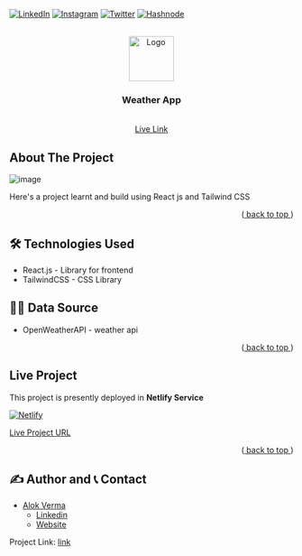 <div id="top"></div>

<!-- Social Links -->

[![LinkedIn][linkedin-shield]][linkedin-url]
[![Instagram][instagram-shield]][instagram-url]
[![Twitter][twitter-shield]][twitter-url]
[![Hashnode][hashnode-shield]][hashnode-url]

<!-- PROJECT LOGO -->
<br />
<div align="center">
  <a href="https://github.com/alokVerma749/weather-app">
    <img src="https://learncodeonline.in/mascot.png" alt="Logo" width="80">
  </a>

<h3 align="center">Weather App</h3>

  <p align="center">
    <br />
    <a href="https://alokverma-weatherapp.netlify.app/">Live Link</a>
  </p>
</div>


<!-- ABOUT THE PROJECT -->

## About The Project

![image](https://github.com/alokVerma749/WeatherApp/assets/87599400/53782afa-81c6-4929-b4de-bc7c871b560f)

Here's a project learnt and build using React js and Tailwind CSS

<p align="right">(<a href="#top"> back to top </a>)</p>

## 🛠 Technologies Used
  - React.js - Library for frontend
  - TailwindCSS - CSS Library
  
##  🛒🛒 Data Source
  - OpenWeatherAPI - weather api

<p align="right">(<a href="#top"> back to top </a>)</p>

## Live Project

This project is presently deployed in **Netlify Service**

[![Netlify][netlify-shield]](https://github.com/alokVerma749/WeatherApp)

[Live Project URL](https://alokverma-weatherapp.netlify.app/)  
  

<p align="right">(<a href="#top"> back to top </a>)</p>


<!-- CONTACT -->

## ✍️ Author and 📞 Contact
- [Alok Verma](https://www.github.com/alokverma749)
    - [Linkedin](https://www.linkedin.com/in/alok-verma-71106a1a0/)
    - [Website](https://alokverma.netlify.app)


Project Link: [link](https://github.com/alokVerma749/WeatherApp)

<!-- BACK TO TOP -->

<!-- MARKDOWN LINKS & IMAGES -->

<!-- Linkedin -->

[linkedin-shield]: https://img.shields.io/badge/-LinkedIn-black.svg?style=for-the-badge&logo=linkedin&colorB=0B5FBB
[linkedin-url]: https://www.linkedin.com/in/alok-verma-71106a1a0/

<!-- Instagram -->

[instagram-shield]: https://img.shields.io/badge/Instagram-%23E4405F.svg?style=for-the-badge&logo=Instagram&logoColor=white
[instagram-url]: https://instagram.com/alok_std

<!-- Twitter -->

[twitter-shield]: https://img.shields.io/badge/Twitter-%231DA1F2.svg?style=for-the-badge&logo=Twitter&logoColor=white
[twitter-url]: https://twitter.com/alok_std

<!-- Hashnode -->

[hashnode-shield]: https://img.shields.io/badge/Hashnode-2962FF?style=for-the-badge&logo=hashnode&logoColor=white
[hashnode-url]: https://alokverma.hashnode.dev

<!-- Back to Top -->

[backtotop-shield]: https://img.shields.io/badge/Back%20to%20Top-%5E-brightgreen

<!-- Tools and Technologies -->

[html-shield]: https://img.shields.io/badge/html5-%23E34F26.svg?style=for-the-badge&logo=html5&logoColor=white
[css-shield]: https://img.shields.io/badge/css3-%231572B6.svg?style=for-the-badge&logo=css3&logoColor=white
[vscode-shield]: https://img.shields.io/badge/Visual%20Studio%20Code-0078d7.svg?style=for-the-badge&logo=visual-studio-code&logoColor=white
[chrome-shield]: https://img.shields.io/badge/Google%20Chrome-4285F4?style=for-the-badge&logo=GoogleChrome&logoColor=white
[netlify-shield]: https://img.shields.io/badge/netlify-%23000000.svg?style=for-the-badge&logo=netlify&logoColor=#00C7B7
[git-shield]: https://img.shields.io/badge/git-%23F05033.svg?style=for-the-badge&logo=git&logoColor=white
[github-shield]: https://img.shields.io/badge/github-%23121011.svg?style=for-the-badge&logo=github&logoColor=white

